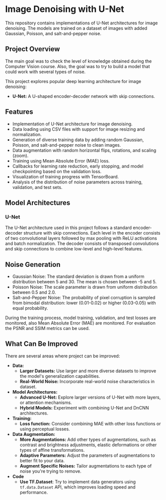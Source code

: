 # Image Denoising with U-Net

This repository contains implementations of U-Net architectures for image denoising. The models are trained on a dataset of images with added Gaussian, Poisson, and salt-and-pepper noise.

## Project Overview

The main goal was to check the level of knowledge obtained during the Computer Vision course. Also, the goal was to try to build a model that could work with several types of noise.

This project explores popular deep learning architecture for image denoising:

*   **U-Net:** A U-shaped encoder-decoder network with skip connections.

## Features

*   Implementation of U-Net architecture for image denoising.
*   Data loading using CSV files with support for image resizing and normalization.
*   Generation of diverse training data by adding random Gaussian, Poisson, and salt-and-pepper noise to clean images.
*   Data augmentation with random horizontal flips, rotations, and scaling (zoom).
*   Training using Mean Absolute Error (MAE) loss.
*   Callbacks for learning rate reduction, early stopping, and model checkpointing based on the validation loss.
*   Visualization of training progress with TensorBoard.
*   Analysis of the distribution of noise parameters across training, validation, and test sets.

## Model Architectures

### U-Net

The U-Net architecture used in this project follows a standard encoder-decoder structure with skip connections. Each level in the encoder consists of two convolutional layers followed by max pooling with ReLU activations and batch normalization. The decoder consists of transposed convolutions and skip connections to combine low-level and high-level features.

## Noise Generation

*   Gaussian Noise: The standard deviation is drawn from a uniform distribution between 5 and 30. The mean is chosen between -5 and 5.
*   Poisson Noise: The scale parameter is drawn from uniform distribution between 0.5 and 2.0.
*   Salt-and-Pepper Noise: The probability of pixel corruption is sampled from bimodal distribution: lower (0.01-0.02) or higher (0.03-0.05) with equal probability.

During the training process, model training, validation, and test losses are monitored, also Mean Absolute Error (MAE) are monitored. For evaluation the PSNR and SSIM metrics can be used.

## What Can Be Improved

There are several areas where project can be improved:

*   **Data:**
    *   **Larger Datasets:** Use larger and more diverse datasets to improve the model's generalization capabilities.
    *   **Real-World Noise:** Incorporate real-world noise characteristics in dataset.
*   **Model Architectures:**
    *   **Advanced U-Net:** Explore larger versions of U-Net with more layers, or attention mechanisms.
    *   **Hybrid Models:** Experiment with combining U-Net and DnCNN architectures.
*   **Training:**
    *  **Loss function:** Consider combining MAE with other loss functions or using perceptual losses.
*   **Data Augmentation:**
    *   **More Augmentations:** Add other types of augmentations, such as contrast and brightness adjustments, elastic deformations or other types of affine transformations.
    *   **Adaptive Parameters:** Adjust the parameters of augmentations to better fit to your data.
    *   **Augment Specific Noises:** Tailor augmentations to each type of noise you're trying to remove.
* **Code**
    *  **Use TF.Dataset**: Try to implement data generators using `tf.data.Dataset` API, which improves loading speed and performance.
